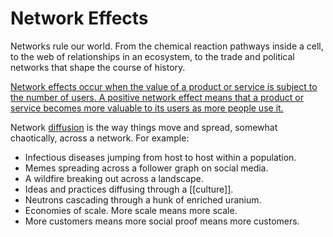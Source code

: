 # Network Effects

Networks rule our world. From the chemical reaction pathways inside a cell, to the web of relationships in an ecosystem, to the trade and political networks that shape the course of history.

[Network effects occur when the value of a product or service is subject to the number of users. A positive network effect means that a product or service becomes more valuable to its users as more people use it.](https://julian.digital/2021/12/20/the-power-of-defaults/)

Network [diffusion](http://web.archive.org/web/20240705113531/https://meltingasphalt.com/interactive/going-critical/) is the way things move and spread, somewhat chaotically, across a network. For example:

- Infectious diseases jumping from host to host within a population.
- Memes spreading across a follower graph on social media.
- A wildfire breaking out across a landscape.
- Ideas and practices diffusing through a [[culture]].
- Neutrons cascading through a hunk of enriched uranium.
- Economies of scale. More scale means more scale.
- More customers means more social proof means more customers.
